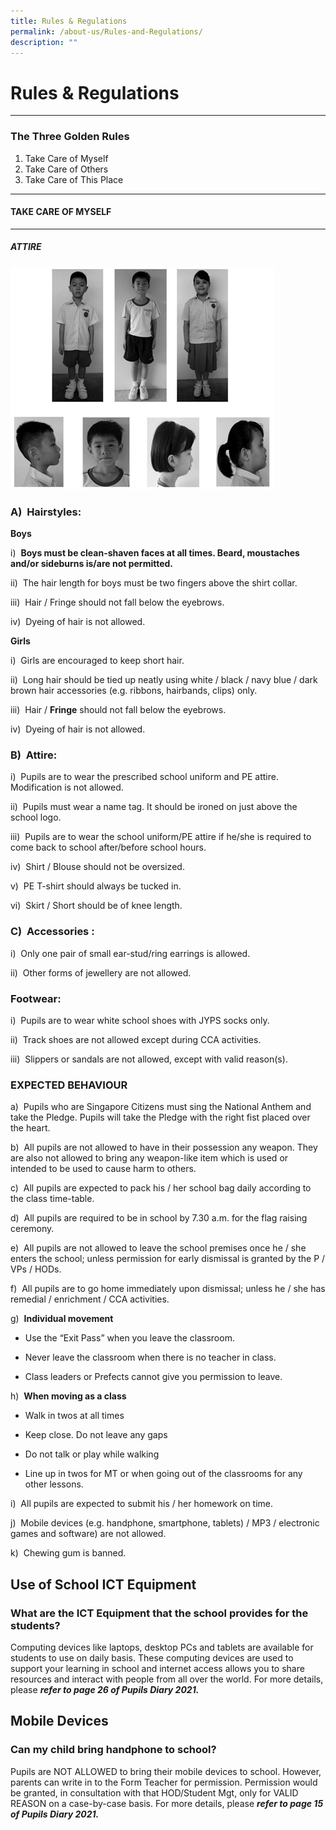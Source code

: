 ```yaml
---
title: Rules & Regulations
permalink: /about-us/Rules-and-Regulations/
description: ""
---
```

Rules & Regulations
===================

  

---

### The Three Golden Rules

1.  Take Care of Myself
2.  Take Care of Others
3.  Take Care of This Place

  





--------------------------------------------------------------------------------------

#### TAKE CARE OF MYSELF
-------------------

##### ATTIRE

![](/images/RR.jpeg)


### A)  Hairstyles:

**Boys** 

  
i)  **Boys must be clean-shaven faces at all times. Beard, moustaches and/or sideburns is/are not permitted.**

ii)  The hair length for boys must be two fingers above the shirt collar.

iii)  Hair / Fringe should not fall below the eyebrows.

iv)  Dyeing of hair is not allowed.

  

**Girls** 

  
i)  Girls are encouraged to keep short hair.

ii)  Long hair should be tied up neatly using white / black / navy blue / dark brown hair accessories (e.g. ribbons, hairbands, clips) only.

iii)  Hair / **Fringe** should not fall below the eyebrows.

iv)  Dyeing of hair is not allowed.

  

### B)  Attire:

i)  Pupils are to wear the prescribed school uniform and PE attire. Modification is not allowed.

ii)  Pupils must wear a name tag. It should be ironed on just above the school logo.

iii)  Pupils are to wear the school uniform/PE attire if he/she is required to come back to school after/before school hours.

iv)  Shirt / Blouse should not be oversized.

v)  PE T-shirt should always be tucked in.

vi)  Skirt / Short should be of knee length.

  

### C)  Accessories :

i)  Only one pair of small ear-stud/ring earrings is allowed.

ii)  Other forms of jewellery are not allowed.

  

### Footwear:

i)  Pupils are to wear white school shoes with JYPS socks only.

ii)  Track shoes are not allowed except during CCA activities.

iii)  Slippers or sandals are not allowed, except with valid reason(s).

  

### EXPECTED BEHAVIOUR

a)  Pupils who are Singapore Citizens must sing the National Anthem and take the Pledge. Pupils will take the Pledge with the right fist placed over the heart.

b)  All pupils are not allowed to have in their possession any weapon. They are also not allowed to bring any weapon-like item which is used or intended to be used to cause harm to others.

c)  All pupils are expected to pack his / her school bag daily according to the class time-table.

d)  All pupils are required to be in school by 7.30 a.m. for the flag raising ceremony.

e)  All pupils are not allowed to leave the school premises once he / she enters the school; unless permission for early dismissal is granted by the P / VPs / HODs.

f)  All pupils are to go home immediately upon dismissal; unless he / she has remedial / enrichment / CCA activities.

g)  **Individual movement**

*   Use the “Exit Pass” when you leave the classroom.  
    
*   Never leave the classroom when there is no teacher in class.  
    
*   Class leaders or Prefects cannot give you permission to leave.

h)  **When moving as a class**

*   Walk in twos at all times  
    
*   Keep close. Do not leave any gaps  
    
*   Do not talk or play while walking  
    
*   Line up in twos for MT or when going out of the classrooms for any other lessons.

i)  All pupils are expected to submit his / her homework on time.

j)  Mobile devices (e.g. handphone, smartphone, tablets) / MP3 / electronic games and software) are not allowed.

k)  Chewing gum is banned.

Use of School ICT Equipment
---------------------------

### **What are the ICT Equipment that the school provides for the students?**

  

Computing devices like laptops, desktop PCs and tablets are available for students to use on daily basis. These computing devices are used to support your learning in school and internet access allows you to share resources and interact with people from all over the world. For more details, please _**refer to page 26 of Pupils Diary 2021.**_

Mobile Devices
--------------

### **Can my child bring handphone to school?**  

  

Pupils are NOT ALLOWED to bring their mobile devices to school. However, parents can write in to the Form Teacher for permission. Permission would be granted, in consultation with that HOD/Student Mgt, only for VALID REASON on a case-by-case basis. For more details, please **_refer to page 15 of Pupils Diary 2021._**